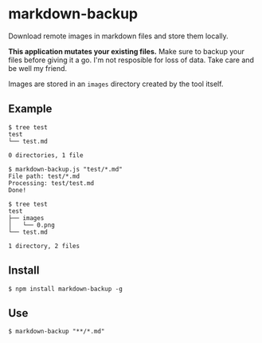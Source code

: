 # markdown-backup

Download remote images in markdown files and store them locally.

**This application mutates your existing files.** Make sure to backup your files before giving it a go. I'm not resposible for loss of data. Take care and be well my friend.

Images are stored in an `images` directory created by the tool itself.

## Example

```
$ tree test
test
└── test.md

0 directories, 1 file

$ markdown-backup.js "test/*.md"
File path: test/*.md
Processing: test/test.md
Done!

$ tree test
test
├── images
│   └── 0.png
└── test.md

1 directory, 2 files
```

## Install

```
$ npm install markdown-backup -g
```

## Use

```
$ markdown-backup "**/*.md"
```
